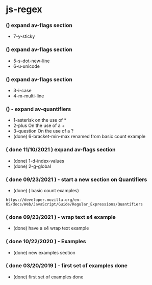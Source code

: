 # js-regex


### () expand av-flags section
* 7-y-sticky

### () expand av-flags section
* 5-s-dot-new-line
* 6-u-unicode


### () expand av-flags section
* 3-i-case
* 4-m-multi-line

### () - expand av-quantifiers
* 1-asterisk on the use of \*
* 2-plus On the use of a +
* 3-question On the use of a ?
* (done) 6-bracket-min-max renamed from basic count example

### ( done 11/10/2021 ) expand av-flags section
* (done) 1-d-index-values
* (done) 2-g-global

### ( done 09/23/2021 ) - start a new section on Quantifiers
* (done) ( basic count examples)
```
https://developer.mozilla.org/en-US/docs/Web/JavaScript/Guide/Regular_Expressions/Quantifiers
```


### ( done 09/23/2021 ) - wrap text s4 example
* (done) have a s4 wrap text example

### ( done 10/22/2020 ) - Examples
* (done) new examples section

### ( done 03/20/2019 ) - first set of examples done
* (done) first set of examples done 